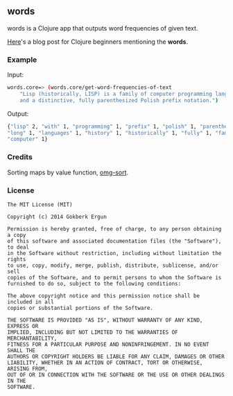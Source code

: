 ## words

words is a Clojure app that outputs word frequencies of given text.

[Here][1]'s a blog post for Clojure beginners mentioning the **words**.

### Example

Input:
```bash
words.core=> (words.core/get-word-frequencies-of-text
	"Lisp (historically, LISP) is a family of computer programming languages with a long history
	and a distinctive, fully parenthesized Polish prefix notation.")
```

Output:
```bash
{"lisp" 2, "with" 1, "programming" 1, "prefix" 1, "polish" 1, "parenthesized" 1, "notation" 1,
"long" 1, "languages" 1, "history" 1, "historically" 1, "fully" 1, "family" 1, "distinctive" 1,
"computer" 1}
```

### Credits

Sorting maps by value function, [omg-sort][2].

### License

	The MIT License (MIT)
    
    Copyright (c) 2014 Gokberk Ergun
    
    Permission is hereby granted, free of charge, to any person obtaining a copy
    of this software and associated documentation files (the "Software"), to deal
    in the Software without restriction, including without limitation the rights
    to use, copy, modify, merge, publish, distribute, sublicense, and/or sell
    copies of the Software, and to permit persons to whom the Software is
    furnished to do so, subject to the following conditions:
    
    The above copyright notice and this permission notice shall be included in all
    copies or substantial portions of the Software.
    
    THE SOFTWARE IS PROVIDED "AS IS", WITHOUT WARRANTY OF ANY KIND, EXPRESS OR
    IMPLIED, INCLUDING BUT NOT LIMITED TO THE WARRANTIES OF MERCHANTABILITY,
    FITNESS FOR A PARTICULAR PURPOSE AND NONINFRINGEMENT. IN NO EVENT SHALL THE
    AUTHORS OR COPYRIGHT HOLDERS BE LIABLE FOR ANY CLAIM, DAMAGES OR OTHER
    LIABILITY, WHETHER IN AN ACTION OF CONTRACT, TORT OR OTHERWISE, ARISING FROM,
    OUT OF OR IN CONNECTION WITH THE SOFTWARE OR THE USE OR OTHER DEALINGS IN THE
    SOFTWARE.


[1]: http://blog.faradaj.com/post/89511968217
[2]: http://tllake.blogspot.com.tr/2010/10/sorting-clojure-maps-by-value.html
